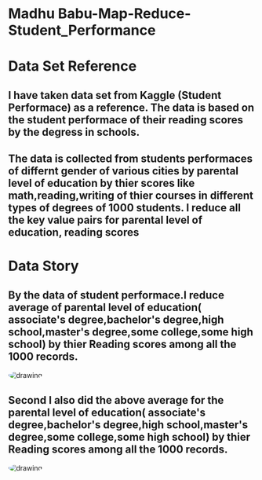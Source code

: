 # Madhu Babu-Map-Reduce-Student_Performance
## 

# Data Set Reference 
## I have taken data set from Kaggle (Student Performace) as a reference. The data is based on the student performace of their reading scores by the degress in schools.
## The data is collected from students performaces of differnt gender of various cities by parental level of education  by thier scores like math,reading,writing of thier courses in different types of degrees of 1000 students. I reduce all the key value pairs for parental level of education, reading scores
# Data Story 
## By the data of student performace.I reduce average of parental level of education( associate's degree,bachelor's degree,high school,master's degree,some college,some high school) by thier Reading scores among all the 1000 records.

<img src="average_reading_score.PNG" alt="drawing" style="border-radius:50%" />

## Second I also did the above average for the parental level of education( associate's degree,bachelor's degree,high school,master's degree,some college,some high school) by thier Reading scores among all the 1000 records.

<img src="above_average.PNG" alt="drawing" style="border-radius:50%" />


